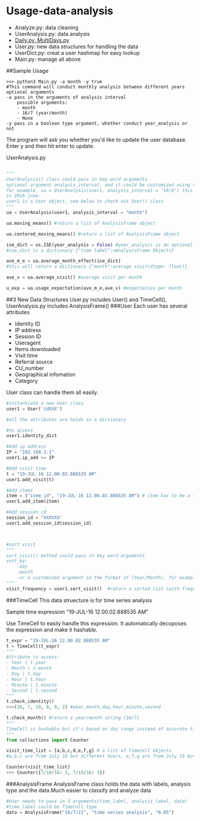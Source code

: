 # Usage-data-analysis
- Analyze.py: data cleaning
- UserAnalysis.py: data analysis
- [Daily.py, MultiDays.py](https://github.com/WillCGitHub/OECD-Daily-analysis) 
- User.py: new data structures for handling the data
- UserDict.py: creat a user hashmap for easy lookup 
- Main.py: manage all above

##Sample Usage
```terminal
>>> python3 Main.py -a month -y true
#This command will conduct monthly analysis between different years
optional arguments
-a pass in the arguments of analysis interval
    possible arguments:
    - month
    - 16/7 (year/month)
    - None 
-y pass in a boolean type argument, whether conduct year_analysis or not
```
The program will ask you whether you'd like to update the user database. Enter y and then hit enter to update. 

UserAnalysis.py
```python

"""
UserAnalysis() class could pass in key word arguments 
optional argument analysis_interval, and it could be customized using the format(Year/month)
for example, ua = UserAnalysis(user1, analysis_interval = "16/6") this will proceed a month analysis on the data 
in 2016 june.
user1 is a User object, see below to check out User() class
"""
ua = UserAnalysis(user1, analysis_interval = "month")  

ua.moving_means() #return a list of AnalysisFrame object

ua.centered_moving_means() #return a list of AnalysisFrame object

ise_dict = us.ISE(year_analysis = False) #year_analysis is an optional argument, boolean type
#ise_dict is a dictionary {"time label":<AnalysisFrame Object>}

ave_m_e = ua.average_month_effect(ise_dict)
#this will return a dictionary {"month":average visit(dtype: float)}

ave_v = ua.average_visit() #average visit per month

u_exp = ua.usage_expectation(ave_m_e,ave_v) #expectation per month

```
##3 New Data Structures
User.py includes User() and TimeCell(), UserAnalysis.py includes AnalysisFrame()
###User
Each user has several attributes
- Identity ID
- IP address
- Session ID
- Useragent
- Items downloaded
- Visit time
- Referral source
- CU_number
- Geographical infomation
- Category


User class can handle them all easily. 
```python
#instantiate a new User class
user1 = User('idXXX') 

#all the attributes are holds in a dictionary

#to access
user1.identity_dict

#Add ip address 
IP = "192.168.1.1"
user1.ip_add += IP

#Add visit time
t = "19-JUL-16 12.00.02.888535 AM" 
user1.add_visit(t)

#Add items
item = ("item id", "19-JUL-16 12.00.02.888535 AM") # item has to be a tuple that keeps id and download time
user1.add_item(item)

#Add session id
session_id = "XXXXXX"
user1.add_session_id(session_id)



#sort visit
"""
sort_visit() method could pass in key word arguments
sort_by:
    -day
    -month
    -or a customized argument in the format of (Year/Month), for example 16/6 2016 June
"""
visit_frequency = user1.sort_visit()  #return a sorted list (with frequency)
```
###TimeCell
This data struecture is for time series analysis

Sample time expression "19-JUL-16 12.00.02.888535 AM" 

Use TimeCell to easily handle this expression. It automatically decoposes the expression and make it hashable. 

```python
t_expr = "19-JUL-16 12.00.02.888535 AM"
t = TimeCell(t_expr)
"""
Attribute to access:
- Year | t.year
- Month | t.month
- Day | t.day
- Hour | t.hour
- Minute | t.minute
- Second | t.second
"""
t.check_identity()
>>>(16, 7, 19, 0, 0, 2) #year,month,day,hour,minute,second

t.check_month() #return a year/month string (16/7)
"""
TimeCell is hashable but it's based on day range instead of accurate time point.
"""
from collections import Counter

visit_time_list = [a,b,c,d,e,f,g] # a list of TimeCell objects 
#a,b,c are from July 18 but different hours, e,f,g are from July 19 but different hours

Counter(visit_time_list)
>>> Counter({7/18/16: 3, 7/19/16: 3})
```
###AnalysisFrame
AnalysisFrame class holds the data with labels, analysis type and the data.Much easier to classify and analyze data

```python
#User needs to pass in 3 arguments(time_label, analysis_label, data)
#time_label could be TimeCell type
data = AnalysisFrame("16/7/21", "time series analysis", "0.05")
```
